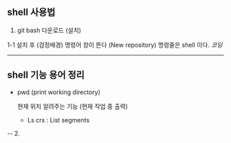 ## shell 사용법 

1. git bash 다운로드 (설치)
  
1-1  설치 후 (검정배경) 명령어 창이 뜬다 (New repository)
     명령줄은 shell 이다. *코딩*

---
## shell 기능 용어 정리
-  pwd (print working directory)  

   현재 위치 알려주는 기능 (현재 작업 중 출력)
   
   -  Ls crs : List segments

-- 
2. 
